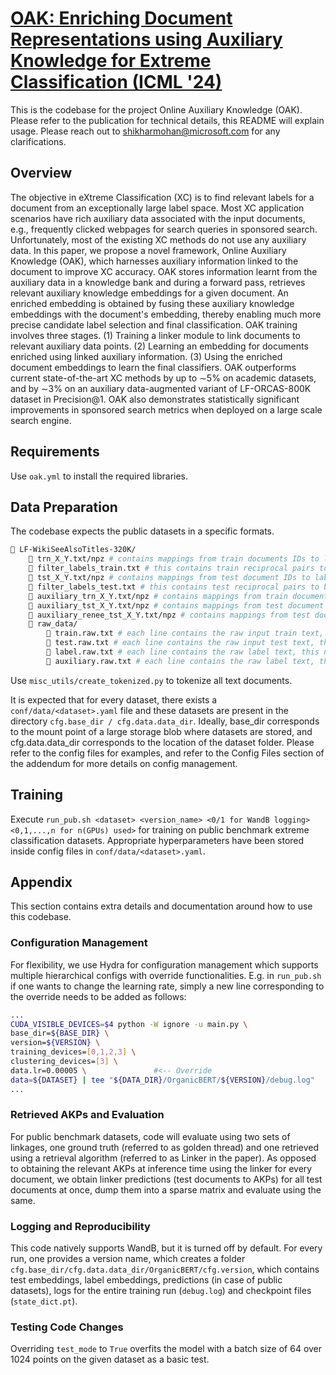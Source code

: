 # [OAK: Enriching Document Representations using Auxiliary Knowledge for Extreme Classification (ICML '24)](https://proceedings.mlr.press/v235/mohan24a.html)
This is the codebase for the project Online Auxiliary Knowledge (OAK). Please refer to the publication for technical details, this README will explain usage. Please reach out to shikharmohan@microsoft.com for any clarifications.

## Overview
The objective in eXtreme Classification (XC) is to find relevant labels for a document from an exceptionally large label space. Most XC application scenarios have rich auxiliary data associated with the input documents, e.g., frequently clicked webpages for search queries in sponsored search. Unfortunately, most of the existing XC methods do not use any auxiliary data. In this paper, we propose a novel framework, Online Auxiliary Knowledge (OAK), which harnesses auxiliary information linked to the document to improve XC accuracy. OAK stores information learnt from the auxiliary data in a knowledge bank and during a forward pass, retrieves relevant auxiliary knowledge embeddings for a given document. An enriched embedding is obtained by fusing these auxiliary knowledge embeddings with the document's embedding, thereby enabling much more precise candidate label selection and final classification. OAK training involves three stages. (1) Training a linker module to link documents to relevant auxiliary data points. (2) Learning an embedding for documents enriched using linked auxiliary information. (3) Using the enriched document embeddings to learn the final classifiers. OAK outperforms current state-of-the-art XC methods by up to 
∼5% on academic datasets, and by ∼3% on an auxiliary data-augmented variant of LF-ORCAS-800K dataset in Precision@1. OAK also demonstrates statistically significant improvements in sponsored search metrics when deployed on a large scale search engine.
## Requirements
Use `oak.yml` to install the required libraries.

## Data Preparation
The codebase expects the public datasets in a specific formats.

```bash
📁 LF-WikiSeeAlsoTitles-320K/
    📄 trn_X_Y.txt/npz # contains mappings from train documents IDs to label IDs
    📄 filter_labels_train.txt # this contains train reciprocal pairs to be ignored in evaluation
    📄 tst_X_Y.txt/npz # contains mappings from test document IDs to label IDs
    📄 filter_labels_test.txt # this contains test reciprocal pairs to be ignored in evaluation
    📄 auxiliary_trn_X_Y.txt/npz # contains mappings from train document IDs to AKP IDs in ground truth
    📄 auxiliary_tst_X_Y.txt/npz # contains mappings from test document IDs to AKP IDs in ground truth
    📄 auxiliary_renee_tst_X_Y.txt/npz # contains mappings from test document IDs to AKP IDs in retrieved (more details on this in Addendum)
    📂 raw_data/
        📄 train.raw.txt # each line contains the raw input train text, this needs to be tokenized
        📄 test.raw.txt # each line contains the raw input test text, this needs to be tokenized
        📄 label.raw.txt # each line contains the raw label text, this needs to be tokenized
        📄 auxiliary.raw.txt # each line contains the raw label text, this needs to be tokenized
```

Use `misc_utils/create_tokenized.py` to tokenize all text documents.

It is expected that for every dataset, there exists a `conf/data/<dataset>.yaml` file and these datasets are present in the directory `cfg.base_dir / cfg.data.data_dir`. Ideally, base_dir corresponds to the mount point of a large storage blob where datasets are stored, and cfg.data.data_dir corresponds to the location of the dataset folder. Please refer to the config files for examples, and refer to the Config Files section of the addendum for more details on config management.

## Training
Execute `run_pub.sh <dataset> <version_name> <0/1 for WandB logging> <0,1,...,n for n(GPUs) used>` for training on public benchmark extreme classification datasets. Appropriate hyperparameters have been stored inside config files in `conf/data/<dataset>.yaml`.

## Appendix
This section contains extra details and documentation around how to use this codebase.

### Configuration Management
For flexibility, we use Hydra for configuration management which supports multiple hierarchical configs with override functionalities. E.g. in `run_pub.sh` if one wants to change the learning rate, simply a new line corresponding to the override needs to be added as follows:

```bash
...
CUDA_VISIBLE_DEVICES=$4 python -W ignore -u main.py \
base_dir=${BASE_DIR} \
version=${VERSION} \
training_devices=[0,1,2,3] \
clustering_devices=[3] \
data.lr=0.00005 \               #<-- Override
data=${DATASET} | tee "${DATA_DIR}/OrganicBERT/${VERSION}/debug.log"
...
```

### Retrieved AKPs and Evaluation
For public benchmark datasets, code will evaluate using two sets of linkages, one ground truth (referred to as golden thread) and one retrieved using a retrieval algorithm (referred to as Linker in the paper). As opposed to obtaining the relevant AKPs at inference time using the linker for every document, we obtain linker predictions (test documents to AKPs) for all test documents at once, dump them into a sparse matrix and evaluate using the same.

### Logging and Reproducibility
This code natively supports WandB, but it is turned off by default. For every run, one provides a version name, which creates a folder `cfg.base_dir/cfg.data.data_dir/OrganicBERT/cfg.version`, which contains test embeddings, label embeddings, predictions (in case of public datasets), logs for the entire training run (`debug.log`) and checkpoint files (`state_dict.pt`).

### Testing Code Changes
Overriding `test_mode` to `True` overfits the model with a batch size of 64 over 1024 points on the given dataset as a basic test.
